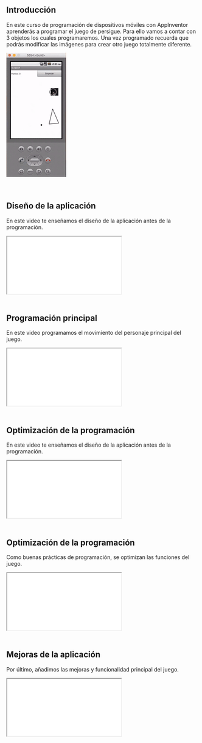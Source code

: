 ## Introducción

En este curso de programación de dispositivos móviles con AppInventor aprenderás a programar el juego de persigue. Para ello vamos a contar con 3 objetos los cuales programaremos. Una vez programado recuerda que podrás modificar las imágenes para crear otro juego totalmente diferente.

![](img/preview.gif)



<br />



## Diseño de la aplicación

En este video te enseñamos el diseño de la aplicación antes de la programación.

<div class="iframe">
  <iframe src="//www.youtube.com/embed/I6SIT252IfM" allowfullscreen></iframe>
</div>



<br />



## Programación principal

En este video programamos el movimiento del personaje principal del juego.

<div class="iframe">
  <iframe src="//www.youtube.com/embed/P4Q52hhwKwY" allowfullscreen></iframe>
</div>



<br />



## Optimización de la programación

En este video te enseñamos el diseño de la aplicación antes de la programación.


<div class="iframe">
  <iframe src="//www.youtube.com/embed/gfQh6w8z6l0" allowfullscreen></iframe>
</div>



<br />



## Optimización de la programación

Como buenas prácticas de programación, se optimizan las funciones del juego.

<div class="iframe">
  <iframe src="//www.youtube.com/embed/1-UkWObQT7k" allowfullscreen></iframe>
</div>



<br />



## Mejoras de la aplicación

Por último, añadimos las mejoras y funcionalidad principal del juego.

<div class="iframe">
  <iframe src="//www.youtube.com/embed/F269WsPhtJE" allowfullscreen></iframe>
</div>
